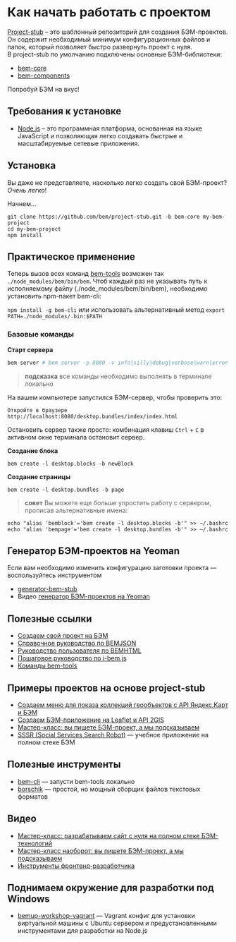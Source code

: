 # Как начать работать с проектом

[Project-stub](https://github.com/bem/project-stub) – это шаблонный репозиторий для создания БЭМ-проектов. Он содержит необходимый минимум конфигурационных файлов и папок, который позволяет быстро развернуть проект с нуля.  
В project-stub по умолчанию подключены основные БЭМ-библиотеки:   

* [bem-core](https://github.com/bem/bem-core)  
* [bem-components](https://github.com/bem/bem-components)  

Попробуй БЭМ на вкус!

## Требования к установке

* [Node.js](http://nodejs.org) – это программная платформа, основанная на языке JavaScript и позволяющая легко создавать быстрые и масштабируемые сетевые приложения.

## Установка

Вы даже не представляете, насколько легко создать свой БЭМ-проект? *Очень легко*!

Начнем...

    git clone https://github.com/bem/project-stub.git -b bem-core my-bem-project  
    cd my-bem-project      
    npm install  

## Практическое применение 

Теперь вызов всех команд [bem-tools](https://ru.bem.info/tools/bem/bem-tools/) возможен так `./node_modules/bem/bin/bem`. Чтоб каждый раз не указывать путь к исполняемому файлу (./node_modules/bem/bin/bem), необходимо установить npm-пакет bem-cli:

`npm install -g bem-cli` или использовать альтернативный метод `export PATH=./node_modules/.bin:$PATH`


### Базовые команды

**Старт сервера**

```bash
bem server # bem server -p 8080 -v info|silly|debug|verbose|warn|error
```

> **подсказка** все команды необходимо выполнять в терминале локально

На вашем компьютере запустился БЭМ-сервер, чтобы проверить это:

    Откройте в браузере http://localhost:8080/desktop.bundles/index/index.html

Остановить сервер также просто: комбинация клавиш `Ctrl` + `C` в активном окне терминала остановит сервер.

**Создание блока**  

    bem create -l desktop.blocks -b newBlock

**Создание страницы**

    bem create -l desktop.bundles -b page

> **совет** Вы можете еще больше упростить работу с сервером, прописав альтернативные имена:

<pre><code class="lasso">echo "alias 'bemblock'='bem create -l desktop.blocks -b'" >> ~/.bashrc
echo "alias 'bempage'='bem create -l desktop.bundles -b'" >> ~/.bashrc
</code></pre>

## Генератор БЭМ-проектов на Yeoman

Если вам необходимо изменить конфигурацию заготовки проекта — воспользуйтесь инструментом 
* [generator-bem-stub](https://ru.bem.info/tools/bem/bem-stub/)
* Видео [генератор БЭМ-проектов на Yeoman](https://ru.bem.info/talks/bemup-moscow-2014/#Генератор-БЭМ-проектов-на-Yeoman-—-Евгений-Гаврюшин)


## Полезные ссылки

* [Создаем свой проект на БЭМ](https://ru.bem.info/articles/start-with-project-stub/)  
* [Справочное руководство по BEMJSON](https://ru.bem.info/technology/bemjson/current/bemjson/)
* [Руководство пользователя по BEMHTML](https://ru.bem.info/libs/bem-core/current/bemhtml/reference/)  
* [Пошаговое руководство по i-bem.js](https://ru.bem.info/tutorials/bem-js-tutorial/)  
* [Команды bem-tools](https://ru.bem.info/tools/bem/bem-tools/commands/)

## Примеры проектов на основе project-stub

* [Создаем меню для показа коллекций геообъектов с API Яндекс.Карт и БЭМ](https://ru.bem.info/tutorials/yamapsbem/)
* [Создаем БЭМ-приложение на Leaflet и API 2GIS](https://ru.bem.info/tutorials/firm-card-story/)
* [Мастер-класс: вы пишете БЭМ-проект, а мы подсказываем](https://github.com/bem/do-it-yourself-workshop)
* [SSSR (Social Services Search Robot)](https://github.com/bem/sssr) — учебное приложение на полном стеке БЭМ

## Полезные инструменты

* [bem-cli](https://ru.bem.info/blog/bem-cli/) — запусти bem-tools локально
* [borschik](https://ru.bem.info/tools/optimizers/borschik/) — простой, но мощный сборщик файлов текстовых форматов

## Видео

* [Мастер-класс: разрабатываем сайт с нуля на полном стеке БЭМ-технологий](https://ru.bem.info/talks/bemup-minsk-2014/#Мастер-класс:-разрабатываем-сайт-с-нуля-на-полном-стеке-БЭМ-технологий-—-Жека-Константинов,-Дима-Белицкий-и-Слава-Аристов)
* [Мастер-класс наоборот: вы пишете БЭМ-проект, а мы подсказываем](https://ru.bem.info/talks/bemup-spb-2014/#Мастер-класс-наоборот:-вы-пишете-БЭМ-проект,-а-мы-подсказываем-—-Евгений-Константинов,-Дима-Белицкий,-Яндекс)
* [Инструменты фронтенд-разработчика](https://ru.bem.info/talks/bemup-moscow-2014/#Инструменты-фронтенд-разработчика-—-Владимир-Гриненко)

## Поднимаем окружение для разработки под Windows

* [bemup-workshop-vagrant](https://github.com/dab/bemup-workshop-vagrant/blob/master/README.ru.md) — Vagrant конфиг для установки виртуальной машины с Ubuntu сервером и предустановленными инструментами для разработки на Node.js
